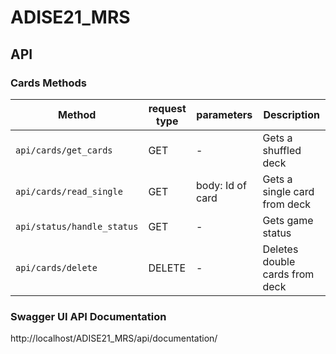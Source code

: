 # ADISE21_MRS


## API

### **Cards Methods**
| Method | request type | parameters | Description |
| --- | --- | --- | --- |
|`api/cards/get_cards` | GET | - | Gets a shuffled deck |
|`api/cards/read_single` | GET | body: Id of card | Gets a single card from deck |
|`api/status/handle_status` | GET | - | Gets game status |
|`api/cards/delete` | DELETE | - | Deletes double cards from deck |

### Swagger UI API Documentation 
http://localhost/ADISE21_MRS/api/documentation/
